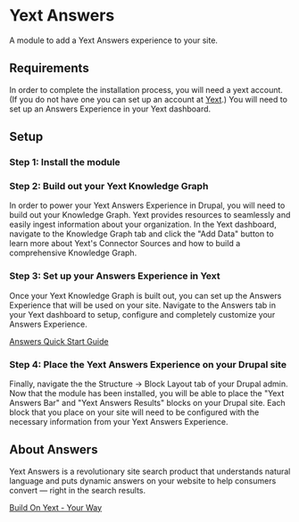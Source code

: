 Yext Answers
=====

A module to add a Yext Answers experience to your site.

Requirements
-----

In order to complete the installation process, you will need a yext account. (If you do not have one you can set up an account at [Yext](https://www.yext.com).) You will need to set up an Answers Experience in your Yext dashboard.

Setup
-----

### Step 1: Install the module

### Step 2: Build out your Yext Knowledge Graph

In order to power your Yext Answers Experience in Drupal, you will need to build out your Knowledge Graph. Yext provides resources to seamlessly and easily ingest information about your organization. In the Yext dashboard, navigate to the Knowledge Graph tab and click the "Add Data" button to learn more about Yext's Connector Sources and how to build a comprehensive Knowledge Graph.

### Step 3: Set up your Answers Experience in Yext

Once your Yext Knowledge Graph is built out, you can set up the Answers Experience that will be used on your site. Navigate to the Answers tab in your Yext dashboard to setup, configure and completely customize your Answers Experience.

[Answers Quick Start Guide](https://hitchhikers.yext.com/guides/answers-quick-start/)

### Step 4: Place the Yext Answers Experience on your Drupal site

Finally, navigate the the Structure -> Block Layout tab of your Drupal admin. Now that the module has been installed, you will be able to place the "Yext Answers Bar" and "Yext Answers Results" blocks on your Drupal site. Each block that you place on your site will need to be configured with the necessary information from your Yext Answers Experience.

About Answers
-----

Yext Answers is a revolutionary site search product that understands natural language and puts dynamic answers on your website to help consumers convert — right in the search results.

[Build On Yext - Your Way](https://www.youtube.com/watch?v=sXdb4Qmc9Z0)

